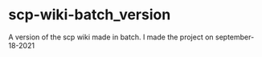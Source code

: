 # scp-wiki-batch_version
A version of the scp wiki made in batch. I made the project on september-18-2021
